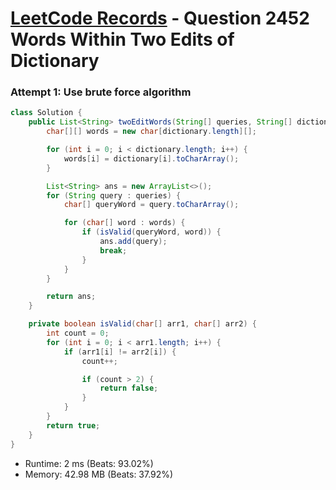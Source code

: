 # [LeetCode Records](../../README.md) - Question 2452 Words Within Two Edits of Dictionary

### Attempt 1: Use brute force algorithm
```java
class Solution {
    public List<String> twoEditWords(String[] queries, String[] dictionary) {
        char[][] words = new char[dictionary.length][];

        for (int i = 0; i < dictionary.length; i++) {
            words[i] = dictionary[i].toCharArray();
        }

        List<String> ans = new ArrayList<>();
        for (String query : queries) {
            char[] queryWord = query.toCharArray();

            for (char[] word : words) {
                if (isValid(queryWord, word)) {
                    ans.add(query);
                    break;
                }
            }
        }

        return ans;
    }

    private boolean isValid(char[] arr1, char[] arr2) {
        int count = 0;
        for (int i = 0; i < arr1.length; i++) {
            if (arr1[i] != arr2[i]) {
                count++;

                if (count > 2) {
                    return false;
                }
            }
        }
        return true;
    }
}
```
- Runtime: 2 ms (Beats: 93.02%)
- Memory: 42.98 MB (Beats: 37.92%)

<br>
